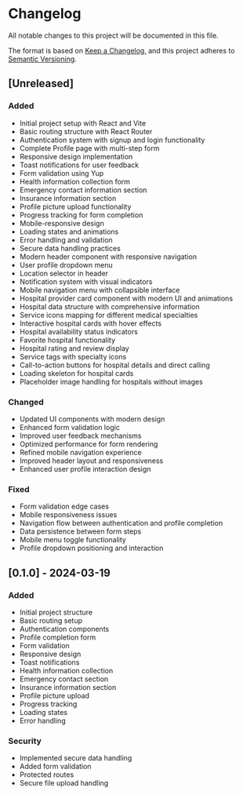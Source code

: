 # Changelog

All notable changes to this project will be documented in this file.

The format is based on [Keep a Changelog](https://keepachangelog.com/en/1.0.0/),
and this project adheres to [Semantic Versioning](https://semver.org/spec/v2.0.0.html).

## [Unreleased]

### Added
- Initial project setup with React and Vite
- Basic routing structure with React Router
- Authentication system with signup and login functionality
- Complete Profile page with multi-step form
- Responsive design implementation
- Toast notifications for user feedback
- Form validation using Yup
- Health information collection form
- Emergency contact information section
- Insurance information section
- Profile picture upload functionality
- Progress tracking for form completion
- Mobile-responsive design
- Loading states and animations
- Error handling and validation
- Secure data handling practices
- Modern header component with responsive navigation
- User profile dropdown menu
- Location selector in header
- Notification system with visual indicators
- Mobile navigation menu with collapsible interface
- Hospital provider card component with modern UI and animations
- Hospital data structure with comprehensive information
- Service icons mapping for different medical specialties
- Interactive hospital cards with hover effects
- Hospital availability status indicators
- Favorite hospital functionality
- Hospital rating and review display
- Service tags with specialty icons
- Call-to-action buttons for hospital details and direct calling
- Loading skeleton for hospital cards
- Placeholder image handling for hospitals without images

### Changed
- Updated UI components with modern design
- Enhanced form validation logic
- Improved user feedback mechanisms
- Optimized performance for form rendering
- Refined mobile navigation experience
- Improved header layout and responsiveness
- Enhanced user profile interaction design

### Fixed
- Form validation edge cases
- Mobile responsiveness issues
- Navigation flow between authentication and profile completion
- Data persistence between form steps
- Mobile menu toggle functionality
- Profile dropdown positioning and interaction

## [0.1.0] - 2024-03-19

### Added
- Initial project structure
- Basic routing setup
- Authentication components
- Profile completion form
- Form validation
- Responsive design
- Toast notifications
- Health information collection
- Emergency contact section
- Insurance information section
- Profile picture upload
- Progress tracking
- Loading states
- Error handling

### Security
- Implemented secure data handling
- Added form validation
- Protected routes
- Secure file upload handling 